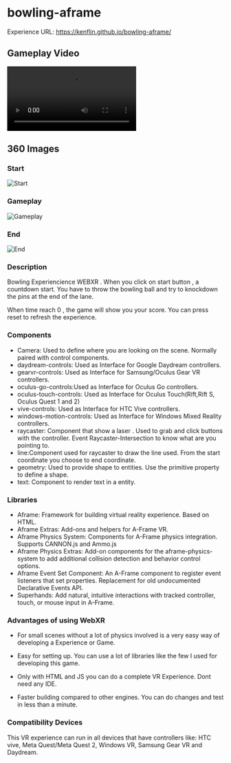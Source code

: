# bowling-aframe
Experience URL: https://kenflin.github.io/bowling-aframe/

## Gameplay Video

![GameplayVideo](./videos/bowling-gameplay.mp4)

## 360 Images
### Start
![Start](./images/bowling-pals-challenge-start.png)

### Gameplay
![Gameplay](./images/bowling-pals-challenge-game.png)

### End
![End](./images/bowling-pals-challenge-end.png)

### Description
Bowling Experiencience WEBXR . When you click on start button , a countdown start.
You have to throw the bowling ball and try to knockdown the pins at the end of the lane.

When time reach 0 , the game will show you your score. You can press reset to refresh the experience.


### Components

- Camera: Used to define where you are looking on the scene. Normally paired with control components.
- daydream-controls: Used as Interface for Google Daydream controllers.
- gearvr-controls: Used as Interface for Samsung/Oculus Gear VR controllers.
- oculus-go-controls:Used as Interface for Oculus Go controllers.
- oculus-touch-controls: Used as Interface for Oculus Touch(Rift,Rift S, Oculus Quest 1 and 2)
- vive-controls: Used as Interface for HTC Vive controllers.
- windows-motion-controls: Used as Interface for Windows Mixed Reality controllers.
- raycaster: Component that show a laser . Used to grab and click buttons with the controller. Event Raycaster-Intersection to know what are you pointing to.
- line:Component used for raycaster to draw the line used. From the start coordinate you choose to end coordinate.
- geometry: Used to provide shape to entities. Use the primitive property to define a shape.
- text: Component to render text in a entity.

### Libraries

- Aframe: Framework for building virtual reality experience. Based on HTML.
- Aframe Extras: Add-ons and helpers for A-Frame VR.
- Aframe Physics System: Components for A-Frame physics integration. Supports CANNON.js and Ammo.js
- Aframe Physics Extras: Add-on components for the aframe-physics-system to add additional collision detection and behavior control options.
- Aframe Event Set Component: An A-Frame component to register event listeners that set properties. Replacement for old undocumented Declarative Events API.
- Superhands: Add natural, intuitive interactions with tracked controller, touch, or mouse input in A-Frame.

### Advantages of using WebXR

- For small scenes without a lot of physics involved is a very easy way of developing a Experience or Game.

- Easy for setting up. You can use a lot of libraries like the few I used for developing this game.

- Only with HTML and JS you can do a complete VR Experience. Dont need any IDE.

- Faster building compared to other engines. You can do changes and test in less than a minute.


### Compatibility Devices

This VR experience can run in all devices that have controllers like: HTC vive, Meta Quest/Meta Quest 2, Windows VR, Samsung Gear VR and Daydream.
